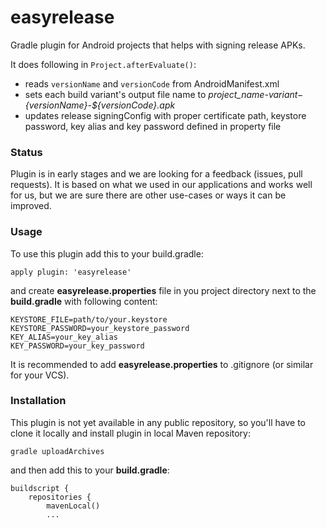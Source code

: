 easyrelease
===========

Gradle plugin for Android projects that helps with signing release APKs.

It does following in `Project.afterEvaluate()`:

* reads `versionName` and `versionCode` from AndroidManifest.xml
* sets each build variant's output file name to *project_name-${variant}-${versionName}-${versionCode}.apk*
* updates release signingConfig with proper certificate path, keystore password, key alias and key password defined in property file

### Status

Plugin is in early stages and we are looking for a feedback (issues, pull requests). It is based on what we used in our applications and works well for us, but we are sure there are other use-cases or ways it can be improved.

### Usage

To use this plugin add this to your build.gradle:
```
apply plugin: 'easyrelease'
```

and create __easyrelease.properties__ file in you project directory next to the __build.gradle__ with following content:
```
KEYSTORE_FILE=path/to/your.keystore
KEYSTORE_PASSWORD=your_keystore_password
KEY_ALIAS=your_key_alias
KEY_PASSWORD=your_key_password
```

It is recommended to add __easyrelease.properties__ to .gitignore (or similar for your VCS).

### Installation

This plugin is not yet available in any public repository, so you'll have to clone it locally and install plugin in local Maven repository: 
```
gradle uploadArchives
```

and then add this to your __build.gradle__:
```
buildscript {
    repositories {
        mavenLocal()
        ...
```
